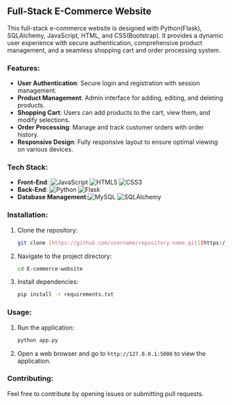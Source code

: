 ## Full-Stack E-Commerce Website

This full-stack e-commerce website is designed with Python(Flask), SQLAlchemy, JavaScript, HTML, and CSS(Bootstrap). It provides a dynamic user experience with secure authentication, comprehensive product management, and a seamless shopping cart and order processing system.

### Features:
- **User Authentication**: Secure login and registration with session management.
- **Product Management**: Admin interface for adding, editing, and deleting products.
- **Shopping Cart**: Users can add products to the cart, view them, and modify selections.
- **Order Processing**: Manage and track customer orders with order history.
- **Responsive Design**: Fully responsive layout to ensure optimal viewing on various devices.

### Tech Stack:
- **Front-End**: ![JavaScript](https://img.shields.io/badge/JavaScript-F7DF1C?style=flat-square&logo=javascript&logoColor=black)
![HTML5](https://img.shields.io/badge/HTML5-E34F26?style=flat-square&logo=html5&logoColor=white)
![CSS3](https://img.shields.io/badge/CSS3-1572B6?style=flat-square&logo=css3&logoColor=white)
- **Back-End**: ![Python](https://img.shields.io/badge/Python-3776AB?style=flat-square&logo=python&logoColor=white)
![Flask](https://img.shields.io/badge/Flask-000000?style=flat-square&logo=flask&logoColor=white)
- **Database Management**:![MySQL](https://img.shields.io/badge/MySQL-00758F?style=flat-square&logo=mysql&logoColor=white)
![SQLAlchemy](https://img.shields.io/badge/SQLAlchemy-003B57?style=flat-square&logo=sqlalchemy&logoColor=white)

### Installation:
1. Clone the repository:
   ```bash
   git clone [https://github.com/username/repository-name.git](https://github.com/ZainMirza-2004/E-commerce-website.git)
   ```
2. Navigate to the project directory:
   ```bash
   cd E-commerce-website
   ```
3. Install dependencies:
   ```bash
   pip install -r requirements.txt
   ```

### Usage:
1. Run the application:
   ```bash
   python app.py
   ```
2. Open a web browser and go to `http://127.0.0.1:5000` to view the application.

### Contributing:
Feel free to contribute by opening issues or submitting pull requests.
